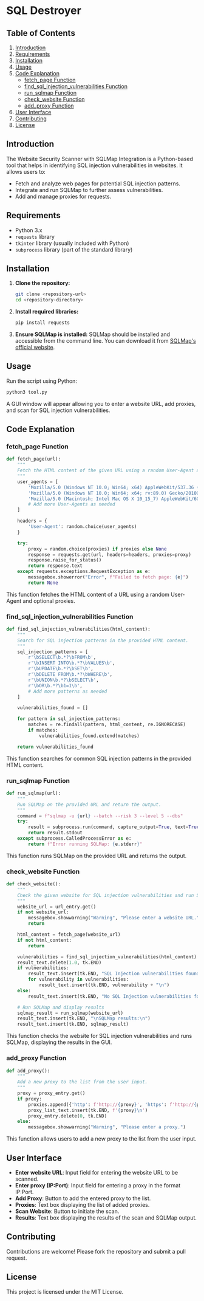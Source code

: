 # SQL Destroyer 

## Table of Contents
1. [Introduction](#introduction)
2. [Requirements](#requirements)
3. [Installation](#installation)
4. [Usage](#usage)
5. [Code Explanation](#code-explanation)
   - [fetch_page Function](#fetch_page-function)
   - [find_sql_injection_vulnerabilities Function](#find_sql_injection_vulnerabilities-function)
   - [run_sqlmap Function](#run_sqlmap-function)
   - [check_website Function](#check_website-function)
   - [add_proxy Function](#add_proxy-function)
6. [User Interface](#user-interface)
7. [Contributing](#contributing)
8. [License](#license)

## Introduction

The Website Security Scanner with SQLMap Integration is a Python-based tool that helps in identifying SQL injection vulnerabilities in websites. It allows users to:
- Fetch and analyze web pages for potential SQL injection patterns.
- Integrate and run SQLMap to further assess vulnerabilities.
- Add and manage proxies for requests.

## Requirements

- Python 3.x
- `requests` library
- `tkinter` library (usually included with Python)
- `subprocess` library (part of the standard library)

## Installation

1. **Clone the repository:**
   ```bash
   git clone <repository-url>
   cd <repository-directory>
   ```

2. **Install required libraries:**
   ```bash
   pip install requests
   ```

3. **Ensure SQLMap is installed:**
   SQLMap should be installed and accessible from the command line. You can download it from [SQLMap's official website](http://sqlmap.org/).

## Usage

Run the script using Python:
```bash
python3 tool.py
```
A GUI window will appear allowing you to enter a website URL, add proxies, and scan for SQL injection vulnerabilities.

## Code Explanation

### fetch_page Function

```python
def fetch_page(url):
    """
    Fetch the HTML content of the given URL using a random User-Agent and optional proxies.
    """
    user_agents = [
        'Mozilla/5.0 (Windows NT 10.0; Win64; x64) AppleWebKit/537.36 (KHTML, like Gecko) Chrome/91.0.4472.124 Safari/537.36',
        'Mozilla/5.0 (Windows NT 10.0; Win64; x64; rv:89.0) Gecko/20100101 Firefox/89.0',
        'Mozilla/5.0 (Macintosh; Intel Mac OS X 10_15_7) AppleWebKit/605.1.15 (KHTML, like Gecko) Version/14.1.1 Safari/605.1.15',
        # Add more User-Agents as needed
    ]

    headers = {
        'User-Agent': random.choice(user_agents)
    }

    try:
        proxy = random.choice(proxies) if proxies else None
        response = requests.get(url, headers=headers, proxies=proxy)
        response.raise_for_status()
        return response.text
    except requests.exceptions.RequestException as e:
        messagebox.showerror("Error", f"Failed to fetch page: {e}")
        return None
```
This function fetches the HTML content of a URL using a random User-Agent and optional proxies.

### find_sql_injection_vulnerabilities Function

```python
def find_sql_injection_vulnerabilities(html_content):
    """
    Search for SQL injection patterns in the provided HTML content.
    """
    sql_injection_patterns = [
        r'\bSELECT\b.*?\bFROM\b',
        r'\bINSERT INTO\b.*?\bVALUES\b',
        r'\bUPDATE\b.*?\bSET\b',
        r'\bDELETE FROM\b.*?\bWHERE\b',
        r'\bUNION\b.*?\bSELECT\b',
        r'\bOR\b.*?\b1=1\b',
        # Add more patterns as needed
    ]

    vulnerabilities_found = []

    for pattern in sql_injection_patterns:
        matches = re.findall(pattern, html_content, re.IGNORECASE)
        if matches:
            vulnerabilities_found.extend(matches)

    return vulnerabilities_found
```
This function searches for common SQL injection patterns in the provided HTML content.

### run_sqlmap Function

```python
def run_sqlmap(url):
    """
    Run SQLMap on the provided URL and return the output.
    """
    command = f"sqlmap -u {url} --batch --risk 3 --level 5 --dbs"
    try:
        result = subprocess.run(command, capture_output=True, text=True, shell=True)
        return result.stdout
    except subprocess.CalledProcessError as e:
        return f"Error running SQLMap: {e.stderr}"
```
This function runs SQLMap on the provided URL and returns the output.

### check_website Function

```python
def check_website():
    """
    Check the given website for SQL injection vulnerabilities and run SQLMap.
    """
    website_url = url_entry.get()
    if not website_url:
        messagebox.showwarning("Warning", "Please enter a website URL.")
        return

    html_content = fetch_page(website_url)
    if not html_content:
        return

    vulnerabilities = find_sql_injection_vulnerabilities(html_content)
    result_text.delete(1.0, tk.END)
    if vulnerabilities:
        result_text.insert(tk.END, "SQL Injection vulnerabilities found:\n")
        for vulnerability in vulnerabilities:
            result_text.insert(tk.END, vulnerability + "\n")
    else:
        result_text.insert(tk.END, "No SQL Injection vulnerabilities found.\n")

    # Run SQLMap and display results
    sqlmap_result = run_sqlmap(website_url)
    result_text.insert(tk.END, "\nSQLMap results:\n")
    result_text.insert(tk.END, sqlmap_result)
```
This function checks the website for SQL injection vulnerabilities and runs SQLMap, displaying the results in the GUI.

### add_proxy Function

```python
def add_proxy():
    """
    Add a new proxy to the list from the user input.
    """
    proxy = proxy_entry.get()
    if proxy:
        proxies.append({'http': f'http://{proxy}', 'https': f'http://{proxy}'})
        proxy_list_text.insert(tk.END, f'{proxy}\n')
        proxy_entry.delete(0, tk.END)
    else:
        messagebox.showwarning("Warning", "Please enter a proxy.")
```
This function allows users to add a new proxy to the list from the user input.

## User Interface

- **Enter website URL**: Input field for entering the website URL to be scanned.
- **Enter proxy (IP:Port)**: Input field for entering a proxy in the format IP:Port.
- **Add Proxy**: Button to add the entered proxy to the list.
- **Proxies**: Text box displaying the list of added proxies.
- **Scan Website**: Button to initiate the scan.
- **Results**: Text box displaying the results of the scan and SQLMap output.

## Contributing

Contributions are welcome! Please fork the repository and submit a pull request.

## License

This project is licensed under the MIT License.
